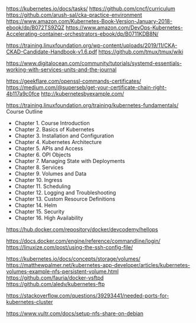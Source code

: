 <!-- links:  -->
https://kubernetes.io/docs/tasks/
https://github.com/cncf/curriculum
https://github.com/arush-sal/cka-practice-environment
https://www.amazon.com/Kubernetes-Book-Version-January-2018-ebook/dp/B072TS9ZQZ
https://www.amazon.com/DevOps-Kubernetes-Accelerating-container-orchestrators-ebook/dp/B0711KDB8N/
<!-- --- -->
https://training.linuxfoundation.org/wp-content/uploads/2019/11/CKA-CKAD-Candidate-Handbook-v1.6.pdf
https://github.com/tmux/tmux/wiki
<!-- --- -->
https://www.digitalocean.com/community/tutorials/systemd-essentials-working-with-services-units-and-the-journal
<!-- --- OpenSSL / CERT -->
https://geekflare.com/openssl-commands-certificates/
https://medium.com/@superseb/get-your-certificate-chain-right-4b117a9c0fce
http://kubernetesbyexample.com/
<!-- https://www.digitalocean.com/community/tutorials/openssl-essentials-working-with-ssl-certificates-private-keys-and-csrs -->
<!-- Kubernetes Fundamentals (LFS258) -->
https://training.linuxfoundation.org/training/kubernetes-fundamentals/
Course Outline
- Chapter 1. Course Introduction
- Chapter 2. Basics of Kubernetes
- Chapter 3. Installation and Configuration
- Chapter 4. Kubernetes Architecture
- Chapter 5. APIs and Access
- Chapter 6. OPI Objects
- Chapter 7. Managing State with Deployments
- Chapter 8. Services
- Chapter 9. Volumes and Data
- Chapter 10. Ingress
- Chapter 11. Scheduling
- Chapter 12. Logging and Troubleshooting
- Chapter 13. Custom Resource Definitions
- Chapter 14. Helm
- Chapter 15. Security
- Chapter 16. High Availability
<!-- My Resources -->
https://hub.docker.com/repository/docker/devcodemy/hellops
<!-- --- -->
https://docs.docker.com/engine/reference/commandline/login/
https://linuxize.com/post/using-the-ssh-config-file/
<!-- Work With File Systems -->
https://kubernetes.io/docs/concepts/storage/volumes/
https://matthewpalmer.net/kubernetes-app-developer/articles/kubernetes-volumes-example-nfs-persistent-volume.html
https://github.com/fauria/docker-vsftpd
https://github.com/aledv/kubernetes-ftp
<!-- External Port for k8s -->
https://stackoverflow.com/questions/39293441/needed-ports-for-kubernetes-cluster
<!-- NFS Debian !!! -->
https://www.vultr.com/docs/setup-nfs-share-on-debian